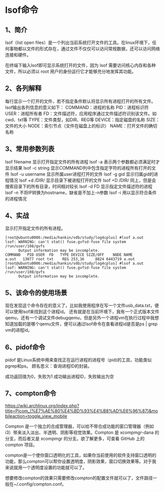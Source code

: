 # lsof命令

## 1、简介
lsof（list open files）是一个列出当前系统打开文件的工具。在linux环境下，任何事物都以文件的形式存在，通过文件不仅仅可以访问常规数据，还可以访问网络连接和硬件。

在终端下输入lsof即可显示系统打开的文件，因为 lsof 需要访问核心内存和各种文件，所以必须以 root 用户的身份运行它才能够充分地发挥其功能。

## 2、各列解释
每行显示一个打开的文件，若不指定条件默认将显示所有进程打开的所有文件。lsof输出各列信息的意义如下：
COMMAND：进程的名称
PID：进程标识符
USER：进程所有者
FD：文件描述符，应用程序通过文件描述符识别该文件。如cwd、txt等
TYPE：文件类型，如DIR、REG等
DEVICE：指定磁盘的名称
SIZE：文件的大小
NODE：索引节点（文件在磁盘上的标识）
NAME：打开文件的确切名称

## 3、常用参数列表
lsof filename 显示打开指定文件的所有进程
lsof -a 表示两个参数都必须满足时才显示结果
lsof -c string 显示COMMAND列中包含指定字符的进程所有打开的文件
lsof -u username 显示所属user进程打开的文件
lsof -g gid 显示归属gid的进程情况
lsof +d /DIR/ 显示目录下被进程打开的文件
lsof +D /DIR/ 同上，但是会搜索目录下的所有目录，时间相对较长
lsof -d FD 显示指定文件描述符的进程
lsof -n 不将IP转换为hostname，缺省是不加上-n参数
lsof -i 用以显示符合条件的进程情况

## 4、实战
显示打开指定文件的所有进程。
```
[root@ubuntu0006:/media/hankin/vdb/study/log4cplus] #lsof a.out
lsof: WARNING: can't stat() fuse.gvfsd-fuse file system /run/user/108/gvfs
      Output information may be incomplete.
COMMAND   PID USER  FD   TYPE DEVICE SIZE/OFF    NODE NAME
a.out   13077 root txt    REG 253,16     8824 6443719 a.out
[root@ubuntu0006:/media/hankin/vdb/study/log4cplus] #lsof a.out
lsof: WARNING: can't stat() fuse.gvfsd-fuse file system /run/user/108/gvfs
      Output information may be incomplete.
```

## 5、该命令的使用场景
现在发现这个命令存在的意义了，比如我使用程序在写一个文件usb_data.txt，便可以使用lsof来找到这个进程id。
还有就是在当前环境下，我有一个正式版本文件qemu，还有一个调试文件debugqemu，但是另外一个进程vm在执行过程中我想知道加载的是哪个qemu文件，便可以通过lsof命令在查看进程id是否是ps | grep vm的进程id。

## 6、pidof命令
pidof 是Linux系统中用来查找正在运行进程的进程号（pid)的工具，功能类似pgrep和ps。
顾名思义：查询进程ID的封装。

成功返回值为0，失败为1
成功输出进程ID，失败输出为空

## 7、compton命令
https://wiki.archlinux.org/index.php?title=Picom_(%E7%AE%80%E4%BD%93%E4%B8%AD%E6%96%87)&mobileaction=toggle_view_mobile

Compton 是一个独立的合成管理器，可以给不带合成功能的窗口管理器（例如 i3）带来淡入淡出、半透明、阴影等视觉效果。Compton 是 xcompmgr-dana 的分支，而后者又是 xcompmgr 的分支。欲了解更多，可查看 GitHub 上的 compton 项目。

compton是一个使你窗口透明化的工具，如果你当前使用的软件支持窗口透明的功能，那么compton可以帮你设置透明度，阴影效果，窗口切换效果等。对于我来说就用一个透明度设置的功能就可以了。

想要修改compton的效果只需要修改compton的配置文件就可以了，文件路径一般在~/.config/compton.conf。
